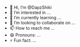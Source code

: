- 👋 Hi, I’m @DapzShiki
- 👀 I’m interested in ...
- 🌱 I’m currently learning ...
- 💞️ I’m looking to collaborate on ...
- 📫 How to reach me ...
- 😄 Pronouns: ...
- ⚡ Fun fact: ...

<!---
DapzShiki/DapzShiki is a ✨ special ✨ repository because its `README.md` (this file) appears on your GitHub profile.
You can click the Preview link to take a look at your changes.
--->

